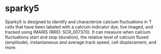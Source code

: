 # sparky5
Sparky5 is designed to identify and characterize calcium fluctuations in T cells that have been labeled with a calcium indicator dye, live imaged, and tracked using IMARIS (RRID: SCR_007370). It can measure when calcium fluctuations start and stop (duration), the relative level of calcium fluxed (amplitude), instantaneous and average track speed, cell displacement, and more.  
